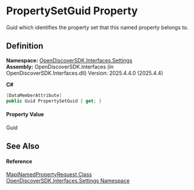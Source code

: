 # PropertySetGuid Property


Guid which identifies the property set that this named property belongs to.



## Definition
**Namespace:** <a href="a1516a26-c3bc-5b32-80d1-92d32506d831">OpenDiscoverSDK.Interfaces.Settings</a>  
**Assembly:** OpenDiscoverSDK.Interfaces (in OpenDiscoverSDK.Interfaces.dll) Version: 2025.4.4.0 (2025.4.4)

**C#**
``` C#
[DataMemberAttribute]
public Guid PropertySetGuid { get; }
```



#### Property Value
Guid

## See Also


#### Reference
<a href="c7eb266b-668a-402f-122b-f5e129021a49">MapiNamedPropertyRequest Class</a>  
<a href="a1516a26-c3bc-5b32-80d1-92d32506d831">OpenDiscoverSDK.Interfaces.Settings Namespace</a>  
